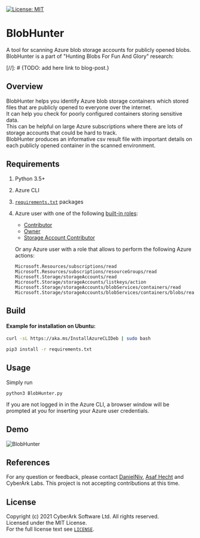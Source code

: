 [![License: MIT](https://img.shields.io/badge/License-MIT-yellow.svg)](https://opensource.org/licenses/MIT)

# BlobHunter

A tool for scanning Azure blob storage accounts for publicly opened blobs.  
BlobHunter is a part of  "Hunting Blobs For Fun And Glory" research:

[//]: # {TODO: add here link to blog-post.}

## Overview

BlobHunter helps you identify Azure blob storage containers which stored files that are publicly opened to everyone over the internet.  
It can help you check for poorly configured containers storing sensitive data.  
This can be helpful on large Azure subscriptions where there are lots of storage accounts that could be hard to track.  
BlobHunter produces an informative csv result file with important details on each publicly opened container in the scanned environment.

## Requirements

1. Python 3.5+

2. Azure CLI

3. [`requirements.txt`](requirements.txt) packages

4. Azure user with one of the following [built-in roles](https://docs.microsoft.com/en-us/azure/role-based-access-control/built-in-roles):

   -	[Contributor](https://docs.microsoft.com/en-us/azure/role-based-access-control/built-in-roles#contributor)
   -	[Owner](https://docs.microsoft.com/en-us/azure/role-based-access-control/built-in-roles#owner)  
   -	[Storage Account Contributor](https://docs.microsoft.com/en-us/azure/role-based-access-control/built-in-roles#storage-account-contributor)

   Or any Azure user with a role that allows to perform the following Azure actions:

   ```
   Microsoft.Resources/subscriptions/read
   Microsoft.Resources/subscriptions/resourceGroups/read
   Microsoft.Storage/storageAccounts/read
   Microsoft.Storage/storageAccounts/listkeys/action
   Microsoft.Storage/storageAccounts/blobServices/containers/read
   Microsoft.Storage/storageAccounts/blobServices/containers/blobs/read
   ```

## Build

#### Example for installation on Ubuntu:

```bash
curl -sL https://aka.ms/InstallAzureCLIDeb | sudo bash
```

```bash
pip3 install -r requirements.txt
```

## Usage

Simply run

```
python3 BlobHunter.py
```

If you are not logged in in the Azure CLI, a browser window will be prompted at you for inserting your Azure user credentials.

## Demo
![BlobHunter](https://github.com/cyberark/BlobHunter/blob/assets/BlobHunterDemo.gif)

## References

For any question or feedback, please contact [DanielNiv](https://github.com/DanielNiv), [Asaf Hecht](https://twitter.com/Hechtov) and CyberArk Labs.
This project is not accepting contributions at this time.

## License

Copyright (c) 2021 CyberArk Software Ltd. All rights reserved.  
Licensed under the MIT License.  
For the full license text see [`LICENSE`](LICENSE).
